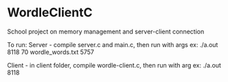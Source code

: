 # WordleClientC
School project on memory management and server-client connection

To run:
Server - compile server.c and main.c, then run with args <port number> <srand seed> <words file> <file length>
	ex: ./a.out 8118 70 wordle_words.txt 5757

Client - in client folder, compile wordle-client.c, then run with arg <port number>
	ex: ./a.out 8118
